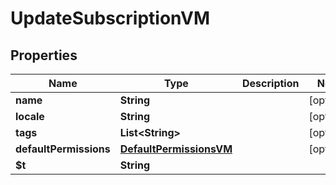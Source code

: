 

# UpdateSubscriptionVM


## Properties

| Name | Type | Description | Notes |
|------------ | ------------- | ------------- | -------------|
|**name** | **String** |  |  [optional] |
|**locale** | **String** |  |  [optional] |
|**tags** | **List&lt;String&gt;** |  |  [optional] |
|**defaultPermissions** | [**DefaultPermissionsVM**](DefaultPermissionsVM.md) |  |  [optional] |
|**$t** | **String** |  |  |



